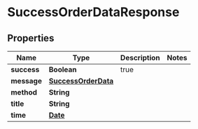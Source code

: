 
# SuccessOrderDataResponse

## Properties
Name | Type | Description | Notes
------------ | ------------- | ------------- | -------------
**success** | **Boolean** | true | 
**message** | [**SuccessOrderData**](SuccessOrderData.md) |  | 
**method** | **String** |  | 
**title** | **String** |  | 
**time** | [**Date**](Date.md) |  | 



